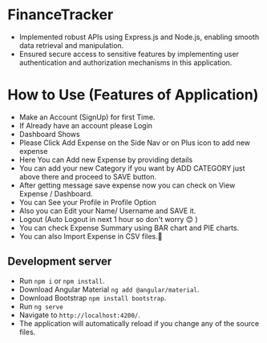 # FinanceTracker

- Implemented robust APIs using Express.js and Node.js, enabling smooth data retrieval and manipulation.
- Ensured secure access to sensitive features by implementing user authentication and authorization mechanisms in this application.


# How to Use  (Features of Application)

- Make an Account (SignUp) for first Time.
- If Already have an account please Login
- Dashboard Shows
- Please Click Add Expense on the Side Nav or on Plus icon to add new expense
- Here You can Add new Expense by providing details
- You can add your new Category if you want by ADD CATEGORY just above there and proceed to SAVE button.
- After getting message save expense now you can check on View Expense / Dashboard.
- You can See your Profile in Profile Option
- Also you can Edit your Name/ Username and SAVE it.
- Logout (Auto Logout in next 1 hour so don't worry 😊 )
- You can check Expense Summary using BAR chart and PIE charts.
- You can also Import Expense in CSV files.📩



## Development server

- Run `npm i` or `npm install`.
- Download Angular Material `ng add @angular/material`.
- Download Bootstrap `npm install bootstrap`.
- Run `ng serve`
- Navigate to `http://localhost:4200/`.
- The application will automatically reload if you change any of the source files.
